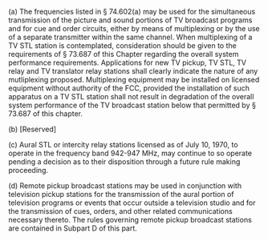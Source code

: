 (a) The frequencies listed in § 74.602(a) may be used for the simultaneous transmission of the picture and sound portions of TV broadcast programs and for cue and order circuits, either by means of multiplexing or by the use of a separate transmitter within the same channel. When multiplexing of a TV STL station is contemplated, consideration should be given to the requirements of § 73.687 of this Chapter regarding the overall system performance requirements. Applications for new TV pickup, TV STL, TV relay and TV translator relay stations shall clearly indicate the nature of any mutliplexing proposed. Multiplexing equipment may be installed on licensed equipment without authority of the FCC, provided the installation of such apparatus on a TV STL station shall not result in degradation of the overall system performance of the TV broadcast station below that permitted by § 73.687 of this chapter.

(b) [Reserved]

(c) Aural STL or intercity relay stations licensed as of July 10, 1970, to operate in the frequency band 942-947 MHz, may continue to so operate pending a decision as to their disposition through a future rule making proceeding.

(d) Remote pickup broadcast stations may be used in conjunction with television pickup stations for the transmission of the aural portion of television programs or events that occur outside a television studio and for the transmission of cues, orders, and other related communications necessary thereto. The rules governing remote pickup broadcast stations are contained in Subpart D of this part.

